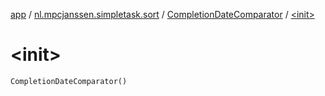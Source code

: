 [app](../../index.md) / [nl.mpcjanssen.simpletask.sort](../index.md) / [CompletionDateComparator](index.md) / [&lt;init&gt;](.)

# &lt;init&gt;

`CompletionDateComparator()`